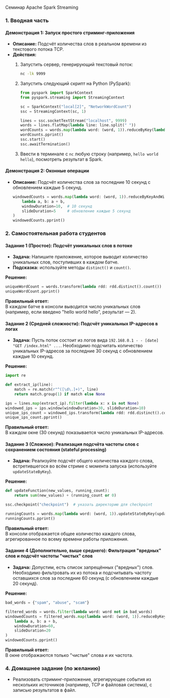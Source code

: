 Семинар
Apache Spark Streaming

### 1. Вводная часть 

#### Демонстрация 1: Запуск простого стриминг-приложения

- **Описание:** Подсчёт количества слов в реальном времени из текстового потока TCP.
- **Действия:**
  1. Запустить сервер, генерирующий текстовый поток:
     ```bash
     nc -lk 9999
     ```
  2. Запустить следующий скрипт на Python (PySpark):

     ```python
     from pyspark import SparkContext
     from pyspark.streaming import StreamingContext

     sc = SparkContext("local[2]", "NetworkWordCount")
     ssc = StreamingContext(sc, 1)

     lines = ssc.socketTextStream("localhost", 9999)
     words = lines.flatMap(lambda line: line.split(" "))
     wordCounts = words.map(lambda word: (word, 1)).reduceByKey(lambda a, b: a + b)
     wordCounts.pprint()
     ssc.start()
     ssc.awaitTermination()
     ```

  3. Ввести в терминале с `nc` любую строку (например, `hello world hello`), посмотреть результат в Spark.

#### Демонстрация 2: Оконные операции

- **Описание:** Подсчёт количества слов за последние 10 секунд с обновлением каждые 5 секунд.

  ```python
  windowedCounts = words.map(lambda word: (word, 1)).reduceByKeyAndWindow(
      lambda a, b: a + b, 
      windowDuration=10,  # 10 секунд
      slideDuration=5     # обновление каждые 5 секунд
  )
  windowedCounts.pprint()
  ```

### 2. Самостоятельная работа студентов

#### Задание 1 (Простое): Подсчёт уникальных слов в потоке

- **Задача:** Напишите приложение, которое выводит количество уникальных слов, поступивших в каждом батче.
- **Подсказка:** используйте методы `distinct()` и `count()`.

**Решение:**

```python
uniqueWordCount = words.transform(lambda rdd: rdd.distinct().count())
uniqueWordCount.pprint()
```

**Правильный ответ:**  
В каждом батче в консоли выводится число уникальных слов (например, если введено "hello world hello", результат — 2).


#### Задание 2 (Средней сложности): Подсчёт уникальных IP-адресов в логах

- **Задача:** Пусть поток состоит из логов вида `192.168.0.1 - - [date] "GET /index.html" ...`. Необходимо подсчитать количество уникальных IP-адресов за последние 30 секунд с обновлением каждые 10 секунд.

**Решение:**

```python
import re

def extract_ip(line):
    match = re.match(r"^([\d\.]+)", line)
    return match.group(1) if match else None

ips = lines.map(extract_ip).filter(lambda x: x is not None)
windowed_ips = ips.window(windowDuration=30, slideDuration=10)
unique_ips_count = windowed_ips.transform(lambda rdd: rdd.distinct().count())
unique_ips_count.pprint()
```

**Правильный ответ:**  
В каждом окне (30 секунд) показывается число уникальных IP-адресов.


#### Задание 3 (Сложное): Реализация подсчёта частоты слов с сохранением состояния (stateful processing)

- **Задача:** Реализуйте подсчёт общего количества каждого слова, встретившегося во всём стриме с момента запуска (используйте `updateStateByKey`).

**Решение:**

```python
def updateFunction(new_values, running_count):
    return sum(new_values) + (running_count or 0)

ssc.checkpoint("checkpoint")  # указать директорию для checkpoint

runningCounts = words.map(lambda word: (word, 1)).updateStateByKey(updateFunction)
runningCounts.pprint()
```

**Правильный ответ:**  
В консоли отображается общее количество каждого слова, агрегированное по всему времени работы приложения.

#### Задание 4 (Дополнительно, выше среднего): Фильтрация "вредных" слов и подсчёт частоты "чистых" слов

- **Задача:** Допустим, есть список запрещённых ("вредных") слов. Необходимо фильтровать их из потока и подсчитывать частоту оставшихся слов за последние 60 секунд (с обновлением каждые 20 секунд).

**Решение:**

```python
bad_words = {"spam", "abuse", "scam"}

filtered_words = words.filter(lambda word: word not in bad_words)
windowedCounts = filtered_words.map(lambda word: (word, 1)).reduceByKeyAndWindow(
    lambda a, b: a + b,
    windowDuration=60,
    slideDuration=20
)
windowedCounts.pprint()
```

**Правильный ответ:**  
В окне отображаются только "чистые" слова и их частота.


### 4. Домашнее задание (по желанию)

- Реализовать стриминг-приложение, агрегирующее события из нескольких источников (например, TCP и файловая система), с записью результатов в файл.

